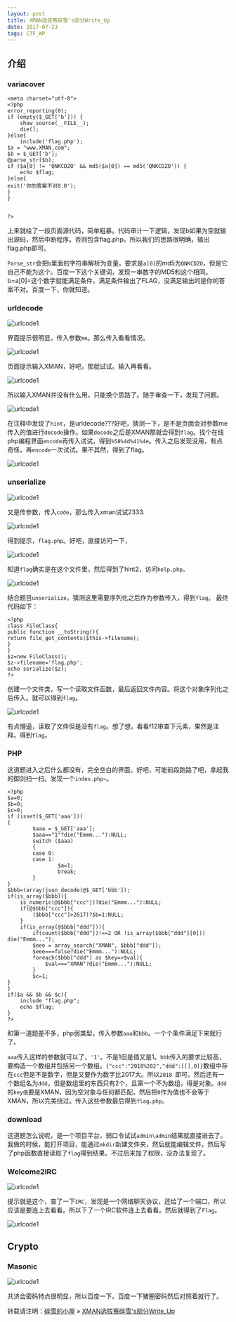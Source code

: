 ```yaml
---
layout: post
title: XMAN选拔赛碎雪's部分Write_Up
date: 2017-07-23 
tags: CTF_WP  
---
```



## 介绍

### variacover

	<meta charset="utf-8">
	<?php
	error_reporting(0);
	if (empty($_GET['b'])) {
	    show_source(__FILE__);
	    die();
	}else{
	    include('flag.php');
	$a = "www.XMAN.com";
	$b = $_GET['b'];
	@parse_str($b);
	if ($a[0] != 'QNKCDZO' && md5($a[0]) == md5('QNKCDZO')) {
	    echo $flag;
	}else{
	exit('你的答案不对0.0');
	}
	}
	
	
	?>
上来就给了一段页面源代码，简单粗暴。代码审计一下逻辑，发现b如果为空就输出源码，然后中断程序。否则包含flag.php。所以我们的思路很明确，输出flag.php即可。

`Parse_str`会把`b`里面的字符串解析为变量。要求是`a[0]`的md5为`QNKCDZO`，但是它自己不能为这个。百度一下这个关键词，发现一串数字的MD5和这个相同。b=a[0]=这个数字就能满足条件，满足条件输出了FLAG，没满足输出的是你的答案不对。百度一下，你就知道。

### urldecode

![urlcode1](/images/posts/xmanctf/1.png)

界面提示很明显，传入参数`me`。那么传入看看情况。

![urlcode1](/images/posts/xmanctf/2.png)

页面提示输入XMAN，好吧，那就试试。输入再看看。

![urlcode1](/images/posts/xmanctf/3.png)

所以输入XMAN并没有什么用，只能换个思路了。随手审查一下，发现了问题。

![urlcode1](/images/posts/xmanctf/4.png)

在注释中发现了`hint`，是urldecode???好吧，猜测一下，是不是页面会对参数me传入的值进行`decode`操作。如果`decode`之后是XMAN那就会得到`flag`。找个在线php编程界面`encode`再传入试试，得到`%58%4d%41%4e`。传入之后发现没用，有点奇怪，再`encode`一次试试。果不其然，得到了flag。

![urlcode1](/images/posts/xmanctf/5.png)

### unserialize

![urlcode1](/images/posts/xmanctf/6.png)

又是传参数，传入`code`，那么传入xman试试2333.

![urlcode1](/images/posts/xmanctf/7.png)

得到提示，`flag.php`。好吧，直接访问一下，

![urlcode1](/images/posts/xmanctf/8.png)

知道`flag`确实是在这个文件里，然后得到了hint2，访问`help.php`。

![urlcode1](/images/posts/xmanctf/9.png)

结合题目`unserialize`，猜测这里需要序列化之后作为参数传入，得到`flag`。
最终代码如下：

	<?php
	class FileClass{
	public function __toString(){
	return file_get_contents($this->filename);
	}
	}
	$z=new FileClass();
	$z->filename='flag.php';
	echo serialize($z);
	?>

创建一个文件类，写一个读取文件函数，最后返回文件内容。将这个对象序列化之后传入。就可以得到`flag`。

![urlcode1](/images/posts/xmanctf/10.png)

有点懵逼，读取了文件但是没有`flag`。想了想，看看f12审查下元素，果然是注释。得到`flag`。

### PHP

这道题进入之后什么都没有，完全空白的界面。好吧，可能前段跑路了吧，拿起我的御剑扫一扫。发现一个`index.php~`。

	<?php
	$a=0;
	$b=0;
	$c=0;
	if (isset($_GET['aaa']))
	{
	        $aaa = $_GET['aaa'];
			$aaa=="1"?die("Emmm..."):NULL;
	        switch ($aaa)
	        {
	        case 0:
	        case 1:
	                $a=1;
	                break;
	        }
	}
	$bbb=(array)json_decode(@$_GET['bbb']);
	if(is_array($bbb)){
	    is_numeric(@$bbb["ccc"])?die("Emmm..."):NULL;
	    if(@$bbb["ccc"]){
	        ($bbb["ccc"]>2017)?$b=1:NULL;
	    }
		if(is_array(@$bbb["ddd"])){
	        if(count($bbb["ddd"])!==2 OR !is_array($bbb["ddd"][0])) die("Emmm...");
	        $eee = array_search("XMAN", $bbb["ddd"]);
	        $eee===false?die("Emmm..."):NULL;
	        foreach($bbb["ddd"] as $key=>$val){
	            $val==="XMAN"?die("Emmm..."):NULL;
	        }
	        $c=1;
	}
	}
	if($a && $b && $c){
	    include "flag.php";
	    echo $flag;
	}
	?>

和第一道题差不多，php弱类型，传入参数`aaa`和`bbb`。一个个条件满足下来就行了。

`aaa`传入这样的参数就可以了，`'1'`。不是1但是值又是1。`bbb`传入的要求比较高，要构造一个数组并包括另一个数组。`{"ccc":"2018%202","ddd":[[],0]}`数组中存在`ccc`但是不是数字，但是又要作为数字比2017大。所以`2018 `即可。然后还有一个数组名为`ddd`，但是数组里的东西只有2个，且第一个不为数组，得是对象。`ddd`的`key值`要是XMAN，因为空对象与任何都匹配，然后把`0`作为值也不会等于XMAN，所以完美绕过。传入这些参数最后得到`flag.php`。

### download

这道题怎么说呢，是一个项目平台，弱口令试试`admin\admin`结果就直接进去了。我做的时候，能打开项目，能通过`mkdir`新建文件夹，然后就能编辑文件，然后写了php函数直接读取了`flag`得到结果。不过后来加了权限，没办法复现了。

### Welcome2IRC

![urlcode1](/images/posts/xmanctf/11.png)

提示就是这个，查了一下`IRC`，发现是一个网络聊天协议，还给了一个端口，所以应该是要连上去看看。所以下了一个IRC软件连上去看看。然后就得到了`Flag`。

![urlcode1](/images/posts/xmanctf/12.png)

## Crypto

### Masonic

![urlcode1](/images/posts/xmanctf/13.png)

共济会密码特点很明显，所以百度一下。百度一下猪圈密码然后对照着就行了。

转载请注明：[碎雪的小屋](http://RoyTse.github.io) » [XMAN选拔赛碎雪's部分Write_Up](http://RoyTse.github.io/2017/07/XMAN选拔赛碎雪's部分Write_Up/)  






